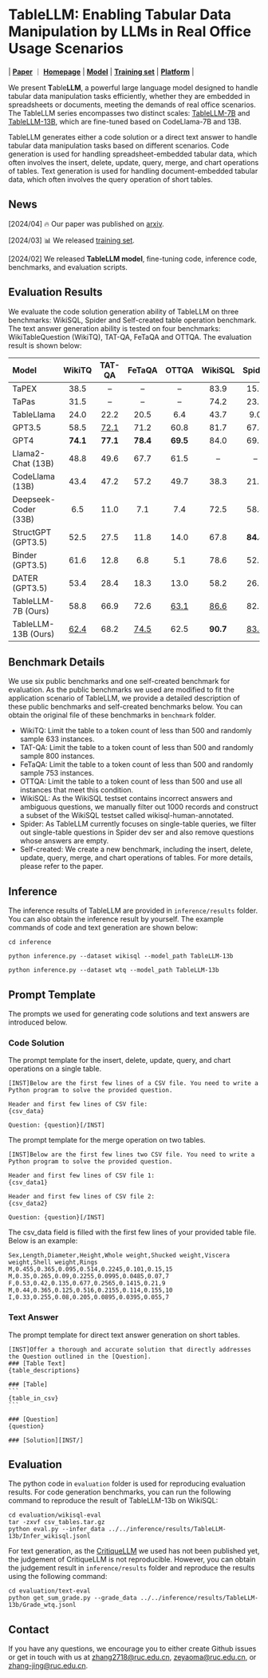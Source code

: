 # TableLLM: Enabling Tabular Data Manipulation by LLMs in Real Office Usage Scenarios

| **[Paper](https://arxiv.org/abs/2403.19318)** ｜ **[Homepage](https://tablellm.github.io/)** | **[Model](https://huggingface.co/RUCKBReasoning/TableLLM-13b)** | **[Training set](https://huggingface.co/datasets/RUCKBReasoning/TableLLM-SFT)** | **[Platform](http://36.103.203.47:27824/)** |

We present **T**able**LLM**, a powerful large language model designed to handle tabular data manipulation tasks efficiently, whether they are embedded in spreadsheets or documents, meeting the demands of real office scenarios. The TableLLM series encompasses two distinct scales: [TableLLM-7B](https://huggingface.co/RUCKBReasoning/TableLLM-7b) and [TableLLM-13B](https://huggingface.co/RUCKBReasoning/TableLLM-13b), which are fine-tuned based on CodeLlama-7B and 13B.

TableLLM generates either a code solution or a direct text answer to handle tabular data manipulation tasks based on different scenarios. Code generation is used for handling spreadsheet-embedded tabular data, which often involves the insert, delete, update, query, merge, and chart operations of tables. Text generation is used for handling document-embedded tabular data, which often involves the query operation of short tables.

## News

[2024/04] 🔥 Our paper was published on [arxiv](https://arxiv.org/abs/2403.19318).

[2024/03] 📊 We released [training set](https://huggingface.co/datasets/RUCKBReasoning/TableLLM-SFT).

[2024/02] We released **TableLLM model**, fine-tuning code, inference code, benchmarks, and evaluation scripts.

## Evaluation Results
We evaluate the code solution generation ability of TableLLM on three benchmarks: WikiSQL, Spider and Self-created table operation benchmark. The text answer generation ability is tested on four benchmarks: WikiTableQuestion (WikiTQ), TAT-QA, FeTaQA and OTTQA. The evaluation result is shown below:

| Model                | WikiTQ | TAT-QA | FeTaQA |  OTTQA  | WikiSQL | Spider | Self-created | Average |
| :------------------- | :----: | :----: | :----: | :-----: | :-----: | :----: | :----------: | :-----: |
| TaPEX                |  38.5  |    –   |    –   |    –    |   83.9  |  15.0  |       /      |   45.8  |
| TaPas                |  31.5  |    –   |    –   |    –    |   74.2  |  23.1  |       /      |   42.9 |
| TableLlama           |  24.0  |  22.2  |  20.5  |   6.4   |   43.7  |   9.0  |       /      |   20.7  |
| GPT3.5               |  58.5  |<ins>72.1</ins>|  71.2  |  60.8   |   81.7   |  67.4  | 77.1 |   69.8  |
| GPT4                 |**74.1**|**77.1**|**78.4**|**69.5** |   84.0  |  69.5  |     77.8     | **75.8**|
| Llama2-Chat (13B)    |  48.8  |  49.6  |  67.7  |  61.5   |    –    |    –   |       –      |   56.9  |
| CodeLlama (13B)      |  43.4  |  47.2  |  57.2  |  49.7   |   38.3  |  21.9  |     47.6     |   43.6  |
| Deepseek-Coder (33B) |   6.5  |  11.0  |   7.1  |   7.4   |   72.5  |  58.4  |     73.9     |   33.8  |
| StructGPT (GPT3.5)   |  52.5  |  27.5  |  11.8  |  14.0   |   67.8  |**84.8**|       /      |   48.9  |
| Binder (GPT3.5)      |  61.6  |  12.8  |   6.8  |   5.1   |   78.6  |  52.6  |       /      |   42.5  |
| DATER (GPT3.5)       |  53.4  |  28.4  |  18.3  |  13.0   |   58.2  |  26.5  |       /      |   37.0  |
| TableLLM-7B (Ours)   |  58.8  |  66.9  |  72.6  |<ins>63.1</ins>|<ins>86.6</ins>|  82.6  |<ins>78.8</ins>|   72.8  |
| TableLLM-13B (Ours)  |<ins>62.4</ins>|  68.2  |<ins>74.5</ins>|  62.5   | **90.7**|<ins>83.4</ins>|   **80.8**   |<ins>74.7</ins>|

## Benchmark Details
We use six public benchmarks and one self-created benchmark for evaluation. As the public benchmarks we used are modified to fit the application scenario of TableLLM, we provide a detailed description of these public benchmarks and self-created benchmarks below. You can obtain the original file of these benchmarks in ```benchmark``` folder.
- WikiTQ: Limit the table to a token count of less than 500 and randomly sample 633 instances.
- TAT-QA: Limit the table to a token count of less than 500 and randomly sample 800 instances.
- FeTaQA: Limit the table to a token count of less than 500 and randomly sample 753 instances.
- OTTQA: Limit the table to a token count of less than 500 and use all instances that meet this condition.
- WikiSQL: As the WikiSQL testset contains incorrect answers and ambiguous questions, we manually filter out 1000 records and construct a subset of the WikiSQL testset called wikisql-human-annotated.
- Spider: As TableLLM currently focuses on single-table queries, we filter out single-table questions in Spider dev ser and also remove questions whose answers are empty.
- Self-created: We create a new benchmark, including the insert, delete, update, query, merge, and chart operations of tables. For more details, please refer to the paper.

## Inference
The inference results of TableLLM are provided in ```inference/results``` folder. You can also obtain the inference result by yourself. The example commands of code and text generation are shown below:
```
cd inference

python inference.py --dataset wikisql --model_path TableLLM-13b

python inference.py --dataset wtq --model_path TableLLM-13b
```

## Prompt Template
The prompts we used for generating code solutions and text answers are introduced below.

### Code Solution
The prompt template for the insert, delete, update, query, and chart operations on a single table.
```
[INST]Below are the first few lines of a CSV file. You need to write a Python program to solve the provided question.

Header and first few lines of CSV file:
{csv_data}

Question: {question}[/INST]
```

The prompt template for the merge operation on two tables.
```
[INST]Below are the first few lines two CSV file. You need to write a Python program to solve the provided question.

Header and first few lines of CSV file 1:
{csv_data1}

Header and first few lines of CSV file 2:
{csv_data2}

Question: {question}[/INST]
```

The csv_data field is filled with the first few lines of your provided table file. Below is an example:
```
Sex,Length,Diameter,Height,Whole weight,Shucked weight,Viscera weight,Shell weight,Rings
M,0.455,0.365,0.095,0.514,0.2245,0.101,0.15,15
M,0.35,0.265,0.09,0.2255,0.0995,0.0485,0.07,7
F,0.53,0.42,0.135,0.677,0.2565,0.1415,0.21,9
M,0.44,0.365,0.125,0.516,0.2155,0.114,0.155,10
I,0.33,0.255,0.08,0.205,0.0895,0.0395,0.055,7
```

### Text Answer
The prompt template for direct text answer generation on short tables.
````
[INST]Offer a thorough and accurate solution that directly addresses the Question outlined in the [Question].
### [Table Text]
{table_descriptions}

### [Table]
```
{table_in_csv}
```

### [Question]
{question}

### [Solution][INST/]
````

## Evaluation
The python code in ```evaluation``` folder is used for reproducing evaluation results. For code generation benchmarks, you can run the following command to reproduce the result of TableLLM-13b on WikiSQL:
```
cd evaluation/wikisql-eval
tar -zxvf csv_tables.tar.gz 
python eval.py --infer_data ../../inference/results/TableLLM-13b/Infer_wikisql.jsonl
```

For text generation, as the [CritiqueLLM](https://github.com/thu-coai/CritiqueLLM) we used has not been published yet, the judgement of CritiqueLLM is not reproducible. However, you can obtain the judgement result in ```inference/results``` folder and reproduce the results using the following command:
```
cd evaluation/text-eval
python get_sum_grade.py --grade_data ../../inference/results/TableLLM-13b/Grade_wtq.jsonl
```

## Contact
If you have any questions, we encourage you to either create Github issues or get in touch with us at <zhang2718@ruc.edu.cn>, <zeyaoma@ruc.edu.cn>, or <zhang-jing@ruc.edu.cn>.
